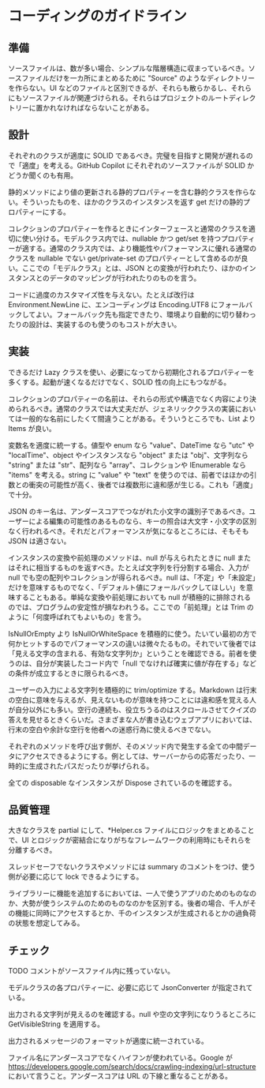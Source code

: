 # コーディングのガイドライン

## 準備

ソースファイルは、数が多い場合、シンプルな階層構造に収まっているべき。ソースファイルだけを一カ所にまとめるために "Source" のようなディレクトリーを作らない。UI などのファイルと区別できるが、それらも散らかるし、それらにもソースファイルが関連づけられる。それらはプロジェクトのルートディレクトリーに置かれなければならないことがある。

## 設計

それぞれのクラスが適度に SOLID であるべき。完璧を目指すと開発が遅れるので「適度」を考える。GitHub Copilot にそれぞれのソースファイルが SOLID かどうか聞くのも有用。

静的メソッドにより値の更新される静的プロパティーを含む静的クラスを作らない。そういったものを、ほかのクラスのインスタンスを返す get だけの静的プロパティーにする。

コレクションのプロパティーを作るときにインターフェースと通常のクラスを適切に使い分ける。モデルクラス内では、nullable かつ get/set を持つプロパティーが適する。通常のクラス内では、より機能性やパフォーマンスに優れる通常のクラスを nullable でない get/private-set のプロパティーとして含めるのが良い。ここでの「モデルクラス」とは、JSON との変換が行われたり、ほかのインスタンスとのデータのマッピングが行われたりのものを言う。

コードに過度のカスタマイズ性を与えない。たとえば改行は Environment.NewLine に、エンコーディングは Encoding.UTF8 にフォールバックしてよい。フォールバック先も指定できたり、環境より自動的に切り替わったりの設計は、実装するのも使うのもコストが大きい。

## 実装

できるだけ Lazy クラスを使い、必要になってから初期化されるプロパティーを多くする。起動が速くなるだけでなく、SOLID 性の向上にもつながる。

コレクションのプロパティーの名前は、それらの形式や構造でなく内容により決められるべき。通常のクラスでは大丈夫だが、ジェネリッククラスの実装においては一般的な名前にしたくて間違うことがある。そういうところでも、List より Items が良い。

変数名を適度に統一する。値型や enum なら "value"、DateTime なら "utc" や "localTime"、object やインスタンスなら "object" または "obj"、文字列なら "string" または "str"、配列なら "array"、コレクションや IEnumerable なら "items" を考える。string に "value" や "text" を使うのでは、前者ではほかの引数との衝突の可能性が高く、後者では複数形に違和感が生じる。これも「適度」で十分。

JSON のキー名は、アンダースコアでつながれた小文字の識別子であるべき。ユーザーによる編集の可能性のあるものなら、キーの照合は大文字・小文字の区別なく行われるべき。それだとパフォーマンスが気になるところには、そもそも JSON は適さない。

インスタンスの変換や前処理のメソッドは、null が与えられたときに null またはそれに相当するものを返すべき。たとえば文字列を行分割する場合、入力が null でも空の配列やコレクションが得られるべき。null は、「不定」や「未設定」だけを意味するものでなく、「デフォルト値にフォールバックしてほしい」を意味することもある。単純な変換や前処理においても null が積極的に排除されるのでは、プログラムの安定性が損なわれうる。ここでの「前処理」とは Trim のように「何度呼ばれてもよいもの」を言う。

IsNullOrEmpty より IsNullOrWhiteSpace を積極的に使う。たいてい最初の方で何かヒットするのでパフォーマンスの違いは微々たるもの。それでいて後者では「見える文字の含まれる、有効な文字列か」ということを確認できる。前者を使うのは、自分が実装したコード内で「null でなければ確実に値が存在する」などの条件が成立するときに限られるべき。

ユーザーの入力による文字列を積極的に trim/optimize する。Markdown は行末の空白に意味を与えるが、見えないものが意味を持つことには違和感を覚える人が自分以外にも多い。空行の連続も、役立ちうるのはスクロールさせてクイズの答えを見せるときくらいだ。さまざまな人が書き込むウェブアプリにおいては、行末の空白や余計な空行を他者への迷惑行為に使えるべきでない。

それぞれのメソッドを呼び出す側が、そのメソッド内で発生する全ての中間データにアクセスできるようにする。例としては、サーバーからの応答だったり、一時的に生成されたパスだったりが挙げられる。

全ての disposable なインスタンスが Dispose されているのを確認する。

## 品質管理

大きなクラスを partial にして、*Helper.cs ファイルにロジックをまとめることで、UI とロジックが密結合になりがちなフレームワークの利用時にもそれらを分離するべき。

スレッドセーフでないクラスやメソッドには summary のコメントをつけ、使う側が必要に応じて lock できるようにする。

ライブラリーに機能を追加するにおいては、一人で使うアプリのためのものなのか、大勢が使うシステムのためのものなのかを区別する。後者の場合、千人がその機能に同時にアクセスするとか、千のインスタンスが生成されるとかの過負荷の状態を想定してみる。

## チェック

TODO コメントがソースファイル内に残っていない。

モデルクラスの各プロパティーに、必要に応じて JsonConverter が指定されている。

出力される文字列が見えるのを確認する。null や空の文字列になりうるところに GetVisibleString を適用する。

出力されるメッセージのフォーマットが適度に統一されている。

ファイル名にアンダースコアでなくハイフンが使われている。Google が https://developers.google.com/search/docs/crawling-indexing/url-structure において言うこと。アンダースコアは URL の下線と重なることがある。

<!--
2024年2月2日
バージョン0.1
-->
